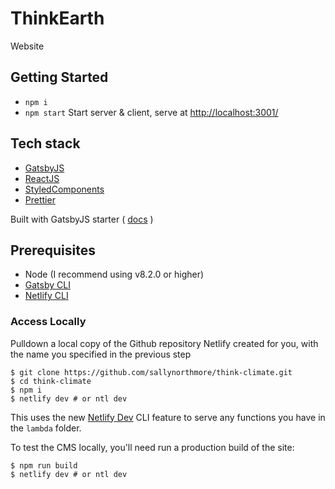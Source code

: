 # ThinkEarth

Website

## Getting Started

- `npm i`
- `npm start` Start server & client, serve at [http://localhost:3001/](http://localhost:3001/)

## Tech stack

- [GatsbyJS](https://www.gatsbyjs.org/)
- [ReactJS](https://reactjs.org/)
- [StyledComponents](https://www.styled-components.com/)
- [Prettier](https://prettier.io/)

Built with GatsbyJS starter ( [docs](./docs/gatsby-docs.md) )

## Prerequisites

- Node (I recommend using v8.2.0 or higher)
- [Gatsby CLI](https://www.gatsbyjs.org/docs/)
- [Netlify CLI](https://github.com/netlify/cli)

### Access Locally

Pulldown a local copy of the Github repository Netlify created for you, with the name you specified in the previous step

```
$ git clone https://github.com/sallynorthmore/think-climate.git
$ cd think-climate
$ npm i
$ netlify dev # or ntl dev
```

This uses the new [Netlify Dev](https://www.netlify.com/products/dev/?utm_source=blog&utm_medium=netlifycms&utm_campaign=devex) CLI feature to serve any functions you have in the `lambda` folder.

To test the CMS locally, you'll need run a production build of the site:

```
$ npm run build
$ netlify dev # or ntl dev
```
